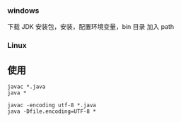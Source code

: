### windows

下载 JDK 安装包，安装，配置环境变量，bin 目录 加入 path


### Linux 



## 使用 

    javac *.java  
    java *

    javac -encoding utf-8 *.java 
    java -Dfile.encoding=UTF-8 *